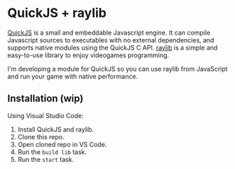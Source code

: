 # QuickJS + raylib
[QuickJS](https://github.com/ldarren/QuickJS "QuickJS repo") is a small and embeddable Javascript engine. It can compile Javascript sources to executables with no external dependencies, and supports native modules using the QuickJS C API.
[raylib](https://github.com/raysan5/raylib "raylib repo") is a simple and easy-to-use library to enjoy videogames programming.

I'm developing a module for QuickJS so you can use raylib from JavaScript and run your game with native performance.

## Installation (wip)
Using Visual Studio Code:
1. Install QuickJS and raylib.
2. Clone this repo.
3. Open cloned repo in VS Code.
4. Run the ```build lib``` task.
5. Run the ```start``` task.
